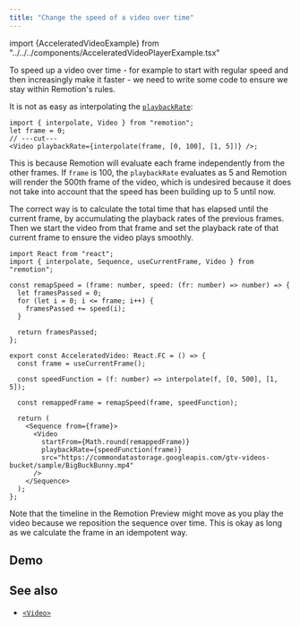```yaml
---
title: "Change the speed of a video over time"
---
```


import {AcceleratedVideoExample} from "../../../components/AcceleratedVideoPlayerExample.tsx"

To speed up a video over time - for example to start with regular speed and then increasingly make it faster - we need to write some code to ensure we stay within Remotion's rules.

It is not as easy as interpolating the [`playbackRate`](/docs/video#playbackrate):

```tsx twoslash title="❌ Does not work"
import { interpolate, Video } from "remotion";
let frame = 0;
// ---cut---
<Video playbackRate={interpolate(frame, [0, 100], [1, 5])} />;
```

This is because Remotion will evaluate each frame independently from the other frames. If `frame` is 100, the `playbackRate` evaluates as 5 and Remotion will render the 500th frame of the video, which is undesired because it does not take into account that the speed has been building up to 5 until now.

The correct way is to calculate the total time that has elapsed until the current frame, by accumulating the playback rates of the previous frames. Then we start the video from that frame and set the playback rate of that current frame to ensure the video plays smoothly.

```tsx twoslash title="✅ AcceleratedVideo.tsx"
import React from "react";
import { interpolate, Sequence, useCurrentFrame, Video } from "remotion";

const remapSpeed = (frame: number, speed: (fr: number) => number) => {
  let framesPassed = 0;
  for (let i = 0; i <= frame; i++) {
    framesPassed += speed(i);
  }

  return framesPassed;
};

export const AcceleratedVideo: React.FC = () => {
  const frame = useCurrentFrame();

  const speedFunction = (f: number) => interpolate(f, [0, 500], [1, 5]);

  const remappedFrame = remapSpeed(frame, speedFunction);

  return (
    <Sequence from={frame}>
      <Video
        startFrom={Math.round(remappedFrame)}
        playbackRate={speedFunction(frame)}
        src="https://commondatastorage.googleapis.com/gtv-videos-bucket/sample/BigBuckBunny.mp4"
      />
    </Sequence>
  );
};
```

Note that the timeline in the Remotion Preview might move as you play the video because we reposition the sequence over time. This is okay as long as we calculate the frame in an idempotent way.

## Demo

<AcceleratedVideoExample />

## See also

- [`<Video>`](/docs/video)
